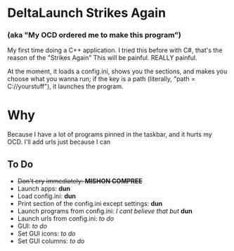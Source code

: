 # DeltaLaunch Strikes Again
### (aka "My OCD ordered me to make this program")
My first time doing a C++ application.
I tried this before with C#, that's the reason of the "Strikes Again"
This will be painful.
REALLY painful.

At the moment, it loads a config.ini, shows you the sections, and makes you choose what you wanna run; if the key is a path (literally, "path = C://yourstuff"), it launches the program.

# Why
Because I have a lot of programs pinned in the taskbar, and it hurts my OCD. I'll add urls just because I can

## To Do
* ~~Don't cry immediately: **MISHON COMPREE**~~
* Launch apps: **dun**
* Load config.ini: **dun**
* Print section of the config.ini except settings: **dun**
* Launch programs from config.ini: *I cant believe that but* **dun**
* Launch urls from config.ini: *to do*
* GUI: *to do*
* Set GUI icons: *to do*
* Set GUI columns: *to do*
